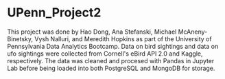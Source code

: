 # UPenn_Project2
This project was done by Hao Dong, Ana Stefanski, Michael McAneny-Binetsky, Vysh Nalluri, and Meredith Hopkins as part of the University of Pennsylvania Data Analytics Bootcamp. Data on bird sightings and data on ufo sightings were collected from Cornell's eBird API 2.0 and Kaggle, respectively. The data was cleaned and procesed with Pandas in Jupyter Lab before being loaded into both PostgreSQL and MongoDB for storage. 
